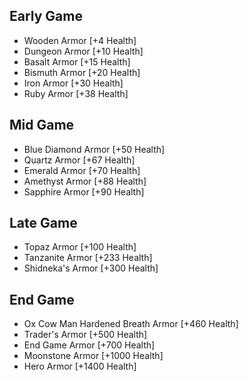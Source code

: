 ## Early Game
- Wooden Armor [+4 Health]
- Dungeon Armor [+10 Health]
- Basalt Armor [+15 Health]
- Bismuth Armor [+20 Health]
- Iron Armor [+30 Health]
- Ruby Armor [+38 Health]
## Mid Game
- Blue Diamond Armor [+50 Health]
- Quartz Armor [+67 Health]
- Emerald Armor [+70 Health]
- Amethyst Armor [+88 Health]
- Sapphire Armor [+90 Health]
## Late Game
- Topaz Armor [+100 Health]
- Tanzanite Armor [+233 Health]
- Shidneka's Armor [+300 Health]
## End Game
- Ox Cow Man Hardened Breath Armor [+460 Health]
- Trader's Armor [+500 Health]
- End Game Armor [+700 Health]
- Moonstone Armor [+1000 Health]
- Hero Armor [+1400 Health]
